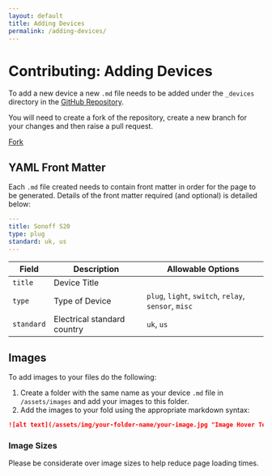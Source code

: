 ```yaml
---
layout: default
title: Adding Devices
permalink: /adding-devices/
---
```


# Contributing: Adding Devices

To add a new device a new `.md` file needs to be added under the `_devices` directory in the [GitHub Repository](https://github.com/jonathanadams/esphome-configs).

You will need to create a fork of the repository, create a new branch for your changes and then raise a pull request.

<script async defer src="https://buttons.github.io/buttons.js"></script>
<a class="github-button" href="https://github.com/jonathanadams/esphome-configs/fork" data-icon="octicon-repo-forked" data-size="large" data-show-count="true" aria-label="Fork jonathanadams/esphome-configs on GitHub">Fork</a>

## YAML Front Matter
Each `.md` file created needs to contain front matter in order for the page to be generated. Details of the front matter required (and optional) is detailed below:

```yaml
---
title: Sonoff S20
type: plug
standard: uk, us
---
```

| Field      | Description                 | Allowable Options                                    |
|------------|-----------------------------|------------------------------------------------------|
| `title`    | Device Title                |                                                      |
| `type`     | Type of Device              | `plug`, `light`, `switch`, `relay`, `sensor`, `misc` |
| `standard` | Electrical standard country | `uk`, `us`                                           |

## Images
To add images to your files do the following:

1. Create a folder with the same name as your device `.md` file in `/assets/images` and add your images to this folder.
2. Add the images to your fold using the appropriate markdown syntax:

  ```md
  ![alt text](/assets/img/your-folder-name/your-image.jpg "Image Hover Text")
  ```

### Image Sizes
Please be considerate over image sizes to help reduce page loading times.
